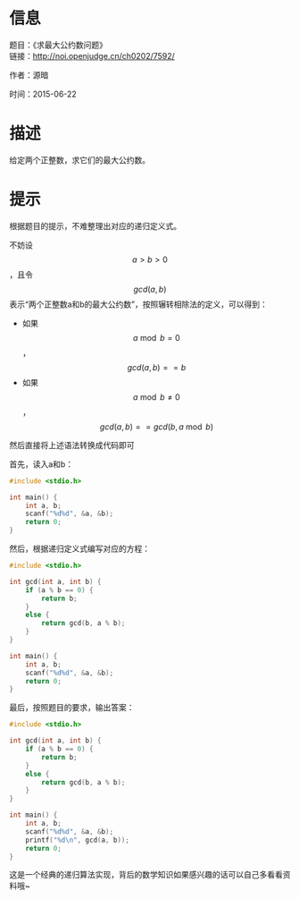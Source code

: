 # 信息
题目：《求最大公约数问题》  
链接：http://noi.openjudge.cn/ch0202/7592/

作者：源暗

时间：2015-06-22
  
# 描述

给定两个正整数，求它们的最大公约数。

# 提示

根据题目的提示，不难整理出对应的递归定义式。

不妨设$$a>b>0$$，且令$$gcd(a, b)$$表示“两个正整数a和b的最大公约数”，按照辗转相除法的定义，可以得到：

- 如果 $$a \bmod b = 0$$，$$gcd(a, b)==b$$
- 如果 $$a \bmod b \not= 0$$，$$gcd(a, b)==gcd(b, a \bmod b)$$

然后直接将上述语法转换成代码即可

首先，读入a和b：

```c
#include <stdio.h>

int main() {
    int a, b;
    scanf("%d%d", &a, &b);
    return 0;
}
```

然后，根据递归定义式编写对应的方程：

```c
#include <stdio.h>

int gcd(int a, int b) {
    if (a % b == 0) {
        return b;
    }
    else {
        return gcd(b, a % b);   
    }
}

int main() {
    int a, b;
    scanf("%d%d", &a, &b);
    return 0;
}
```

最后，按照题目的要求，输出答案：

```c
#include <stdio.h>

int gcd(int a, int b) {
    if (a % b == 0) {
        return b;
    }
    else {
        return gcd(b, a % b);   
    }
}

int main() {
    int a, b;
    scanf("%d%d", &a, &b);
    printf("%d\n", gcd(a, b));
    return 0;
}
```

这是一个经典的递归算法实现，背后的数学知识如果感兴趣的话可以自己多看看资料哦~